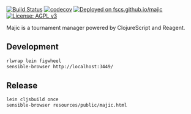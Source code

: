 [![Build Status](https://travis-ci.org/fscs/majic.svg?branch=master)](https://travis-ci.org/fscs/majic)
[![codecov](https://codecov.io/gh/fscs/majic/branch/master/graph/badge.svg)](https://codecov.io/gh/fscs/majic)
[![Deployed on fscs.github.io/majic](https://img.shields.io/badge/try-fscs.github.io/majic-blue.svg)](https://fscs.github.io/majic)
[![License: AGPL v3](https://img.shields.io/badge/License-AGPL%20v3-blue.svg)](https://www.gnu.org/licenses/agpl-3.0)

Majic is a tournament manager powered by ClojureScript and Reagent.

## Development

```bash
rlwrap lein figwheel
sensible-browser http://localhost:3449/
```

## Release

```bash
lein cljsbuild once
sensible-browser resources/public/majic.html
```